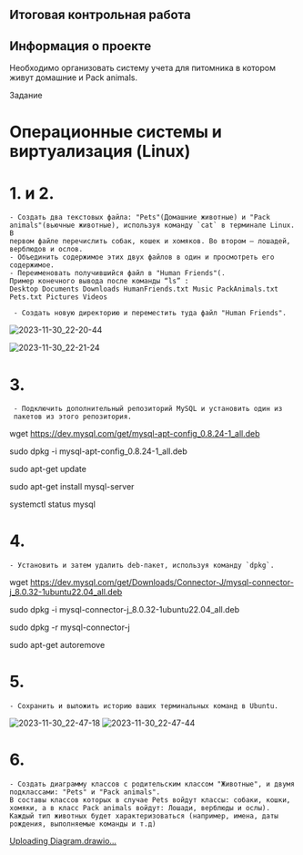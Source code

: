 ## Итоговая контрольная работа
## Информация о проекте
Необходимо организовать систему учета для питомника в котором живут домашние и Pack animals.

Задание
# Операционные системы и виртуализация (Linux)

# 1. и 2.
    - Создать два текстовых файла: "Pets"(Домашние животные) и "Pack
    animals"(вьючные животные), используя команду `cat` в терминале Linux. В
    первом файле перечислить собак, кошек и хомяков. Во втором — лошадей,
    верблюдов и ослов.
    - Объединить содержимое этих двух файлов в один и просмотреть его
    содержимое.
    - Переименовать получившийся файл в "Human Friends"(.
    Пример конечного вывода после команды “ls” :
    Desktop Documents Downloads HumanFriends.txt Music PackAnimals.txt
    Pets.txt Pictures Videos 

     - Создать новую директорию и переместить туда файл "Human Friends".
   


    

![2023-11-30_22-20-44](https://github.com/VladislavDr/FinalControlWork/assets/124360247/2013701f-e77f-4342-9067-1dd52a6a6746)

    
![2023-11-30_22-21-24](https://github.com/VladislavDr/FinalControlWork/assets/124360247/2c8b48d6-41f7-4b35-b2c6-109cfe83b78c)



# 3.
     - Подключить дополнительный репозиторий MySQL и установить один из
     пакетов из этого репозитория.


wget https://dev.mysql.com/get/mysql-apt-config_0.8.24-1_all.deb

sudo dpkg -i mysql-apt-config_0.8.24-1_all.deb

sudo apt-get update

sudo apt-get install mysql-server

systemctl status mysql

# 4.
    - Установить и затем удалить deb-пакет, используя команду `dpkg`.


wget https://dev.mysql.com/get/Downloads/Connector-J/mysql-connector-j_8.0.32-1ubuntu22.04_all.deb

sudo dpkg -i mysql-connector-j_8.0.32-1ubuntu22.04_all.deb

sudo dpkg -r mysql-connector-j

sudo apt-get autoremove

# 5.
    - Сохранить и выложить историю ваших терминальных команд в Ubuntu.


![2023-11-30_22-47-18](https://github.com/VladislavDr/FinalControlWork/assets/124360247/f8de2748-5576-45c8-b372-619fe1940277)
![2023-11-30_22-47-44](https://github.com/VladislavDr/FinalControlWork/assets/124360247/932beadd-37a4-444f-84a3-a15b655e8479)

# 6. 
    - Создать диаграмму классов с родительским классом "Животные", и двумя
    подклассами: "Pets" и "Pack animals".
    В составы классов которых в случае Pets войдут классы: собаки, кошки,
    хомяки, а в класс Pack animals войдут: Лошади, верблюды и ослы).
    Каждый тип животных будет характеризоваться (например, имена, даты
    рождения, выполняемые команды и т.д)

[Uploading Diagram.drawio…]()<mxfile host="app.diagrams.net" modified="2023-12-09T03:36:29.065Z" agent="Mozilla/5.0 (Windows NT 10.0; Win64; x64) AppleWebKit/537.36 (KHTML, like Gecko) Chrome/118.0.5993.2470 YaBrowser/23.11.0.2470 Yowser/2.5 Safari/537.36" etag="SgmcqdtN4OZtWBlFPUeT" version="22.1.7" type="device">
  <diagram id="C5RBs43oDa-KdzZeNtuy" name="Page-1">
    <mxGraphModel dx="1066" dy="611" grid="1" gridSize="10" guides="1" tooltips="1" connect="1" arrows="1" fold="1" page="1" pageScale="1" pageWidth="827" pageHeight="1169" math="0" shadow="0">
      <root>
        <mxCell id="WIyWlLk6GJQsqaUBKTNV-0" />
        <mxCell id="WIyWlLk6GJQsqaUBKTNV-1" parent="WIyWlLk6GJQsqaUBKTNV-0" />
        <mxCell id="ncRvDCoSPYdS6_dtSOEw-0" value="Animal" style="rounded=0;whiteSpace=wrap;html=1;" parent="WIyWlLk6GJQsqaUBKTNV-1" vertex="1">
          <mxGeometry x="280" y="90" width="200" height="30" as="geometry" />
        </mxCell>
        <mxCell id="ncRvDCoSPYdS6_dtSOEw-1" value="Pets" style="rounded=0;whiteSpace=wrap;html=1;" parent="WIyWlLk6GJQsqaUBKTNV-1" vertex="1">
          <mxGeometry x="160" y="200" width="120" height="40" as="geometry" />
        </mxCell>
        <mxCell id="ncRvDCoSPYdS6_dtSOEw-2" value="Pack animals" style="rounded=0;whiteSpace=wrap;html=1;" parent="WIyWlLk6GJQsqaUBKTNV-1" vertex="1">
          <mxGeometry x="480" y="200" width="120" height="40" as="geometry" />
        </mxCell>
        <mxCell id="ncRvDCoSPYdS6_dtSOEw-3" value="name: String&lt;br&gt;birthday: Date&lt;br&gt;commands: ArrayList" style="rounded=0;whiteSpace=wrap;html=1;" parent="WIyWlLk6GJQsqaUBKTNV-1" vertex="1">
          <mxGeometry x="280" y="120" width="200" height="60" as="geometry" />
        </mxCell>
        <mxCell id="ncRvDCoSPYdS6_dtSOEw-7" value="" style="endArrow=classic;html=1;rounded=0;entryX=0.2;entryY=1;entryDx=0;entryDy=0;entryPerimeter=0;exitX=1;exitY=0;exitDx=0;exitDy=0;" parent="WIyWlLk6GJQsqaUBKTNV-1" target="ncRvDCoSPYdS6_dtSOEw-3" edge="1" source="ncRvDCoSPYdS6_dtSOEw-1">
          <mxGeometry width="50" height="50" relative="1" as="geometry">
            <mxPoint x="280" y="280" as="sourcePoint" />
            <mxPoint x="320" y="210" as="targetPoint" />
          </mxGeometry>
        </mxCell>
        <mxCell id="ncRvDCoSPYdS6_dtSOEw-8" value="" style="endArrow=classic;html=1;rounded=0;entryX=0.8;entryY=1;entryDx=0;entryDy=0;entryPerimeter=0;exitX=0;exitY=0;exitDx=0;exitDy=0;" parent="WIyWlLk6GJQsqaUBKTNV-1" target="ncRvDCoSPYdS6_dtSOEw-3" edge="1" source="ncRvDCoSPYdS6_dtSOEw-2">
          <mxGeometry width="50" height="50" relative="1" as="geometry">
            <mxPoint x="480" y="280" as="sourcePoint" />
            <mxPoint x="530" y="230" as="targetPoint" />
          </mxGeometry>
        </mxCell>
        <mxCell id="haJW7uJ9ahlA6qZSarh4-0" value="Cat" style="rounded=0;whiteSpace=wrap;html=1;" vertex="1" parent="WIyWlLk6GJQsqaUBKTNV-1">
          <mxGeometry x="80" y="280" width="80" height="40" as="geometry" />
        </mxCell>
        <mxCell id="haJW7uJ9ahlA6qZSarh4-1" value="Dog" style="rounded=0;whiteSpace=wrap;html=1;" vertex="1" parent="WIyWlLk6GJQsqaUBKTNV-1">
          <mxGeometry x="280" y="280" width="80" height="40" as="geometry" />
        </mxCell>
        <mxCell id="haJW7uJ9ahlA6qZSarh4-2" value="Humster" style="rounded=0;whiteSpace=wrap;html=1;" vertex="1" parent="WIyWlLk6GJQsqaUBKTNV-1">
          <mxGeometry x="180" y="280" width="80" height="40" as="geometry" />
        </mxCell>
        <mxCell id="haJW7uJ9ahlA6qZSarh4-3" value="GuineaPig" style="rounded=0;whiteSpace=wrap;html=1;" vertex="1" parent="WIyWlLk6GJQsqaUBKTNV-1">
          <mxGeometry x="120" y="360" width="80" height="40" as="geometry" />
        </mxCell>
        <mxCell id="haJW7uJ9ahlA6qZSarh4-4" value="Parrot" style="rounded=0;whiteSpace=wrap;html=1;" vertex="1" parent="WIyWlLk6GJQsqaUBKTNV-1">
          <mxGeometry x="240" y="360" width="80" height="40" as="geometry" />
        </mxCell>
        <mxCell id="haJW7uJ9ahlA6qZSarh4-5" value="Mule" style="rounded=0;whiteSpace=wrap;html=1;" vertex="1" parent="WIyWlLk6GJQsqaUBKTNV-1">
          <mxGeometry x="500" y="280" width="80" height="40" as="geometry" />
        </mxCell>
        <mxCell id="haJW7uJ9ahlA6qZSarh4-6" value="Horse" style="rounded=0;whiteSpace=wrap;html=1;" vertex="1" parent="WIyWlLk6GJQsqaUBKTNV-1">
          <mxGeometry x="400" y="280" width="80" height="40" as="geometry" />
        </mxCell>
        <mxCell id="haJW7uJ9ahlA6qZSarh4-7" value="Donkey" style="rounded=0;whiteSpace=wrap;html=1;" vertex="1" parent="WIyWlLk6GJQsqaUBKTNV-1">
          <mxGeometry x="560" y="360" width="80" height="40" as="geometry" />
        </mxCell>
        <mxCell id="haJW7uJ9ahlA6qZSarh4-8" value="Camel" style="rounded=0;whiteSpace=wrap;html=1;" vertex="1" parent="WIyWlLk6GJQsqaUBKTNV-1">
          <mxGeometry x="610" y="280" width="80" height="40" as="geometry" />
        </mxCell>
        <mxCell id="haJW7uJ9ahlA6qZSarh4-9" value="Rabbit" style="rounded=0;whiteSpace=wrap;html=1;" vertex="1" parent="WIyWlLk6GJQsqaUBKTNV-1">
          <mxGeometry y="360" width="80" height="40" as="geometry" />
        </mxCell>
        <mxCell id="haJW7uJ9ahlA6qZSarh4-10" value="" style="endArrow=classic;html=1;rounded=0;entryX=0;entryY=1;entryDx=0;entryDy=0;" edge="1" parent="WIyWlLk6GJQsqaUBKTNV-1" target="ncRvDCoSPYdS6_dtSOEw-1">
          <mxGeometry width="50" height="50" relative="1" as="geometry">
            <mxPoint x="120" y="280" as="sourcePoint" />
            <mxPoint x="170" y="230" as="targetPoint" />
          </mxGeometry>
        </mxCell>
        <mxCell id="haJW7uJ9ahlA6qZSarh4-11" value="" style="endArrow=classic;html=1;rounded=0;entryX=0.5;entryY=1;entryDx=0;entryDy=0;" edge="1" parent="WIyWlLk6GJQsqaUBKTNV-1" target="ncRvDCoSPYdS6_dtSOEw-1">
          <mxGeometry width="50" height="50" relative="1" as="geometry">
            <mxPoint x="220" y="280" as="sourcePoint" />
            <mxPoint x="270" y="230" as="targetPoint" />
          </mxGeometry>
        </mxCell>
        <mxCell id="haJW7uJ9ahlA6qZSarh4-12" value="" style="endArrow=classic;html=1;rounded=0;entryX=1;entryY=1;entryDx=0;entryDy=0;" edge="1" parent="WIyWlLk6GJQsqaUBKTNV-1" target="ncRvDCoSPYdS6_dtSOEw-1">
          <mxGeometry width="50" height="50" relative="1" as="geometry">
            <mxPoint x="320" y="280" as="sourcePoint" />
            <mxPoint x="370" y="230" as="targetPoint" />
          </mxGeometry>
        </mxCell>
        <mxCell id="haJW7uJ9ahlA6qZSarh4-13" value="" style="endArrow=classic;html=1;rounded=0;entryX=0.192;entryY=0.975;entryDx=0;entryDy=0;entryPerimeter=0;" edge="1" parent="WIyWlLk6GJQsqaUBKTNV-1" target="ncRvDCoSPYdS6_dtSOEw-1">
          <mxGeometry width="50" height="50" relative="1" as="geometry">
            <mxPoint x="160" y="360" as="sourcePoint" />
            <mxPoint x="210" y="310" as="targetPoint" />
          </mxGeometry>
        </mxCell>
        <mxCell id="haJW7uJ9ahlA6qZSarh4-14" value="" style="endArrow=classic;html=1;rounded=0;entryX=0.833;entryY=1;entryDx=0;entryDy=0;entryPerimeter=0;" edge="1" parent="WIyWlLk6GJQsqaUBKTNV-1" target="ncRvDCoSPYdS6_dtSOEw-1">
          <mxGeometry width="50" height="50" relative="1" as="geometry">
            <mxPoint x="280" y="360" as="sourcePoint" />
            <mxPoint x="330" y="310" as="targetPoint" />
          </mxGeometry>
        </mxCell>
        <mxCell id="haJW7uJ9ahlA6qZSarh4-15" value="" style="endArrow=classic;html=1;rounded=0;entryX=0;entryY=0.5;entryDx=0;entryDy=0;" edge="1" parent="WIyWlLk6GJQsqaUBKTNV-1" target="ncRvDCoSPYdS6_dtSOEw-1">
          <mxGeometry width="50" height="50" relative="1" as="geometry">
            <mxPoint x="40" y="360" as="sourcePoint" />
            <mxPoint x="100" y="140" as="targetPoint" />
            <Array as="points">
              <mxPoint x="40" y="220" />
            </Array>
          </mxGeometry>
        </mxCell>
        <mxCell id="haJW7uJ9ahlA6qZSarh4-16" value="" style="endArrow=classic;html=1;rounded=0;entryX=0;entryY=1;entryDx=0;entryDy=0;" edge="1" parent="WIyWlLk6GJQsqaUBKTNV-1" target="ncRvDCoSPYdS6_dtSOEw-2">
          <mxGeometry width="50" height="50" relative="1" as="geometry">
            <mxPoint x="440" y="280" as="sourcePoint" />
            <mxPoint x="490" y="230" as="targetPoint" />
          </mxGeometry>
        </mxCell>
        <mxCell id="haJW7uJ9ahlA6qZSarh4-17" value="" style="endArrow=classic;html=1;rounded=0;entryX=0.5;entryY=1;entryDx=0;entryDy=0;" edge="1" parent="WIyWlLk6GJQsqaUBKTNV-1" target="ncRvDCoSPYdS6_dtSOEw-2">
          <mxGeometry width="50" height="50" relative="1" as="geometry">
            <mxPoint x="540" y="280" as="sourcePoint" />
            <mxPoint x="590" y="230" as="targetPoint" />
          </mxGeometry>
        </mxCell>
        <mxCell id="haJW7uJ9ahlA6qZSarh4-18" value="" style="endArrow=classic;html=1;rounded=0;entryX=1;entryY=1;entryDx=0;entryDy=0;" edge="1" parent="WIyWlLk6GJQsqaUBKTNV-1" target="ncRvDCoSPYdS6_dtSOEw-2">
          <mxGeometry width="50" height="50" relative="1" as="geometry">
            <mxPoint x="650" y="280" as="sourcePoint" />
            <mxPoint x="700" y="230" as="targetPoint" />
          </mxGeometry>
        </mxCell>
        <mxCell id="haJW7uJ9ahlA6qZSarh4-19" value="" style="endArrow=classic;html=1;rounded=0;entryX=0.858;entryY=1.075;entryDx=0;entryDy=0;entryPerimeter=0;" edge="1" parent="WIyWlLk6GJQsqaUBKTNV-1" target="ncRvDCoSPYdS6_dtSOEw-2">
          <mxGeometry width="50" height="50" relative="1" as="geometry">
            <mxPoint x="600" y="360" as="sourcePoint" />
            <mxPoint x="650" y="310" as="targetPoint" />
          </mxGeometry>
        </mxCell>
      </root>
    </mxGraphModel>
  </diagram>
</mxfile>


     
     
